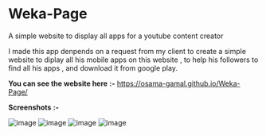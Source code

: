 # Weka-Page
A simple website to display all apps for a youtube content creator

I made this app denpends on a request from my client to create a simple website to diplay all his mobile apps on this website , to help his followers
to find all his apps , and download it from google play.

**You can see the website here** **:-**
https://osama-gamal.github.io/Weka-Page/

**Screenshots** **:-**


![image](https://user-images.githubusercontent.com/97878002/189521722-22978744-79ac-4165-8b9c-6bb0cf46bcf3.png)
![image](https://user-images.githubusercontent.com/97878002/189521730-93bf5eb4-575f-4247-969d-8181a3e320d2.png)
![image](https://user-images.githubusercontent.com/97878002/189521742-e1d066a4-f55c-4791-a4d7-ca91ac9c255a.png)
![image](https://user-images.githubusercontent.com/97878002/189521754-aacd0cab-a9b7-4d02-9560-7009ce1c9603.png)
